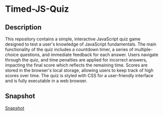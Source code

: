 # Timed-JS-Quiz

## Description
This repository contains a simple, interactive JavaScript quiz game designed to test a user's knowledge of JavaScript fundamentals. The main functionality of the quiz includes a countdown timer, a series of multiple-choice questions, and immediate feedback for each answer. Users navigate through the quiz, and time penalties are applied for incorrect answers, impacting the final score which reflects the remaining time. Scores are stored in the browser's local storage, allowing users to keep track of high scores over time. The quiz is styled with CSS for a user-friendly interface and is fully executable in a web browser.

## Snapshot
[Snapshot](./assets/Images/Snapshot.png)

